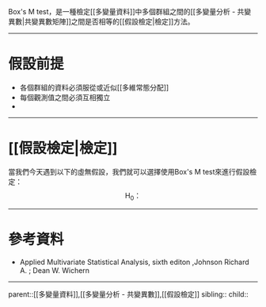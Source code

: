 Box's M test，是一種檢定[[多變量資料]]中多個群組之間的[[多變量分析 - 共變異數|共變異數矩陣]]之間是否相等的[[假設檢定|檢定]]方法。
- - -
# 假設前提
- 各個群組的資料必須服從或近似[[多維常態分配]]
- 每個觀測值之間必須互相獨立
- 
- - -
# [[假設檢定|檢定]]
當我們今天遇到以下的虛無假設，我們就可以選擇使用Box's M test來進行假設檢定：
$$
\text{H}_0：
$$
- - -
# 參考資料
- Applied Multivariate Statistical Analysis, sixth editon ,Johnson Richard A. ;  Dean W. Wichern
- - -
parent::[[多變量資料]],[[多變量分析 - 共變異數]],[[假設檢定]]
sibling::
child::